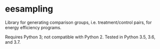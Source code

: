 # eesampling

Library for generating comparison groups, i.e. treatment/control pairs, for energy efficiency programs.

Requires Python 3; not compatible with Python 2.  Tested in Python 3.5, 3.6, and 3.7.

